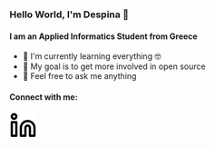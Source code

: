 ### Hello World, I'm Despina :wave:
#### I am an Applied Informatics Student from Greece

* :seedling: I'm currently learning everything :nerd_face:
* :dart: My goal is to get more involved in open source
* :speech_balloon: Feel free to ask me anything

#### Connect with me:
[![website](./image/linkedin-light.svg)](https://www.linkedin.com/in/despoina-christodoulou-624776225)

